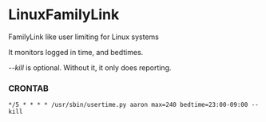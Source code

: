 # LinuxFamilyLink
FamilyLink like user limiting for Linux systems

It monitors logged in time, and bedtimes.  

*--kill* is optional.  Without it, it only does reporting.

### CRONTAB
```
*/5 * * * * /usr/sbin/usertime.py aaron max=240 bedtime=23:00-09:00 --kill
```
